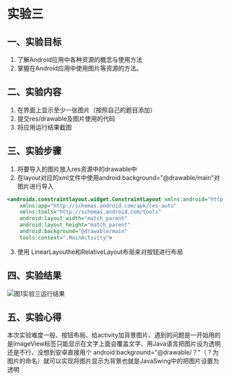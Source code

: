 # 实验三
## 一、实验目标
1. 了解Android应用中各种资源的概念与使用方法
2. 掌握在Android应用中使用图片等资源的方法。
## 二、实验内容
1. 在界面上显示至少一张图片（按照自己的题目添加）
2. 提交res/drawable及图片使用的代码
3. 将应用运行结果截图
## 三、实验步骤
1. 将要导入的图片放入res资源中的drawable中  
2. 在layout对应的xml文件中使用android:background="@drawable/main"对图片进行导入  
```xml
<androidx.constraintlayout.widget.ConstraintLayout xmlns:android="http://schemas.android.com/apk/res/android"
    xmlns:app="http://schemas.android.com/apk/res-auto"
    xmlns:tools="http://schemas.android.com/tools"
    android:layout_width="match_parent"
    android:layout_height="match_parent"
    android:background="@drawable/main"
    tools:context=".MainActivity">

```
3. 使用 LinearLayouthe和RelativeLayout布局来对按钮进行布局
## 四、实验结果
![图1实验三运行结果](https://github.com/yichouge/android-labs-2020/blob/master/students/net1814080903333/ExperimentalResult/lab3.png?raw=true)
## 五、实验心得  
本次实验难度一般、按钮布局、给activity加背景图片、遇到的问题是一开始用的是ImageView标签只能显示在文字上面会覆盖文字、用Java语言把图片设为透明还是不行、没想到安卓直接用个 
android:background="@drawable/？"（？为图片的命名）就可以实现将图片显示为背景也就是JavaSwing中的把图片设置为透明
